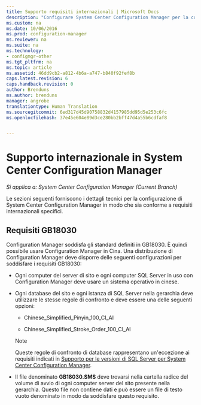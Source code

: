 ```yaml
---
title: Supporto requisiti internazionali | Microsoft Docs
description: "Configurare System Center Configuration Manager per la conformità a requisiti internazionali specifici."
ms.custom: na
ms.date: 10/06/2016
ms.prod: configuration-manager
ms.reviewer: na
ms.suite: na
ms.technology:
- configmgr-other
ms.tgt_pltfrm: na
ms.topic: article
ms.assetid: 46dd9cb2-a812-4b6a-a747-b840f92fef8b
caps.latest.revision: 6
caps.handback.revision: 0
author: Brenduns
ms.author: brenduns
manager: angrobe
translationtype: Human Translation
ms.sourcegitcommit: 6ed317d45d90758832d4157985dd95d5e253c6fc
ms.openlocfilehash: 37e45e604e89d3ce280bb2bff47d4a55b6cdfaf8


---
```

# <a name="international-support-in-system-center-configuration-manager"></a>Supporto internazionale in System Center Configuration Manager

*Si applica a: System Center Configuration Manager (Current Branch)*

Le sezioni seguenti forniscono i dettagli tecnici per la configurazione di System Center Configuration Manager in modo che sia conforme a requisiti internazionali specifici.  

## <a name="gb18030-requirements"></a>Requisiti GB18030  
 Configuration Manager soddisfa gli standard definiti in GB18030. È quindi possibile usare Configuration Manager in Cina. Una distribuzione di Configuration Manager deve disporre delle seguenti configurazioni per soddisfare i requisiti GB18030:  

-   Ogni computer del server di sito e ogni computer SQL Server in uso con Configuration Manager deve usare un sistema operativo in cinese.  

-   Ogni database del sito e ogni istanza di SQL Server nella gerarchia deve utilizzare le stesse regole di confronto e deve essere una delle seguenti opzioni:  

    -   Chinese_Simplified_Pinyin_100_CI_AI  

    -   Chinese_Simplified_Stroke_Order_100_CI_AI  

    > [!NOTE]  
    >  Queste regole di confronto di database rappresentano un'eccezione ai requisiti indicati in [Supporto per le versioni di SQL Server per System Center Configuration Manager](../../../core/plan-design/configs/support-for-sql-server-versions.md).  

-   Il file denominato **GB18030.SMS** deve trovarsi nella cartella radice del volume di avvio di ogni computer server del sito presente nella gerarchia. Questo file non contiene dati e può essere un file di testo vuoto denominato in modo da soddisfare questo requisito.  



<!--HONumber=Dec16_HO3-->


